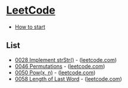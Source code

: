 # [LeetCode](https://leetcode.com/)

- [How to start](leetcode/etc/README.md)

## List

- [0028 Implement strStr()](codes/0028_Implement_strStr.py) - ([leetcode.com](https://leetcode.com/problems/implement-strstr/))
- [0046 Permutations](codes/0046_Permutations.py) - ([leetcode.com](https://leetcode.com/problems/permutations/))
- [0050 Pow(x, n)](codes/0050_Powx_n.py) - ([leetcode.com](https://leetcode.com/problems/powx-n/))
- [0058 Length of Last Word](codes/0058_Length_of_Last_Word.py) - ([leetcode.com](https://leetcode.com/problems/length-of-last-word/))
